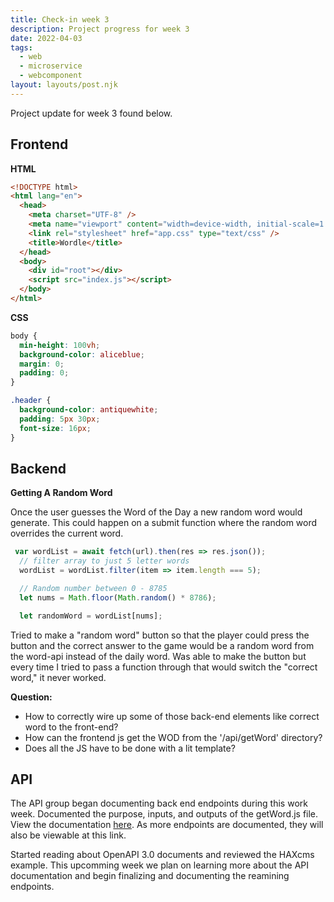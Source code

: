 ```yaml
---
title: Check-in week 3
description: Project progress for week 3
date: 2022-04-03
tags:
  - web
  - microservice
  - webcomponent
layout: layouts/post.njk
---
```


Project update for week 3 found below.

## Frontend

**HTML**

```html
<!DOCTYPE html>
<html lang="en">
  <head>
    <meta charset="UTF-8" />
    <meta name="viewport" content="width=device-width, initial-scale=1.0" />
    <link rel="stylesheet" href="app.css" type="text/css" />
    <title>Wordle</title>
  </head>
  <body>
    <div id="root"></div>
    <script src="index.js"></script>
  </body>
</html>
```

**CSS**

```css
body {
  min-height: 100vh;
  background-color: aliceblue;
  margin: 0;
  padding: 0;
}

.header {
  background-color: antiquewhite;
  padding: 5px 30px;
  font-size: 16px;
}
```

## Backend

**Getting A Random Word**

Once the user guesses the Word of the Day a new random word would generate. This could happen on a submit function where the random word overrides the current word. 

```js
 var wordList = await fetch(url).then(res => res.json());
  // filter array to just 5 letter words
  wordList = wordList.filter(item => item.length === 5);

  // Random number between 0 - 8785
  let nums = Math.floor(Math.random() * 8786);

  let randomWord = wordList[nums];
```

Tried to make a "random word" button so that the player could press the button and the correct answer to the game would be a random word from the word-api instead of the daily word. Was able to make the button but every time I tried to pass a function through that would switch the "correct word," it never worked.

**Question:**
- How to correctly wire up some of those back-end elements like correct word to the front-end?
- How can the frontend js get the WOD from the '/api/getWord' directory? 
- Does all the JS have to be done with a lit template? 

## API
The API group began documenting back end endpoints during this work week. Documented the purpose, inputs, and outputs of the getWord.js file. View the documentation [here](https://github.com/jforcina20/word-guessing-game/tree/main/documentation). As more endpoints are documented, they will also be viewable at this link.

Started reading about OpenAPI 3.0 documents and reviewed the HAXcms example. This upcomming week we plan on learning more about the API documentation and begin finalizing and documenting the reamining endpoints.
```
